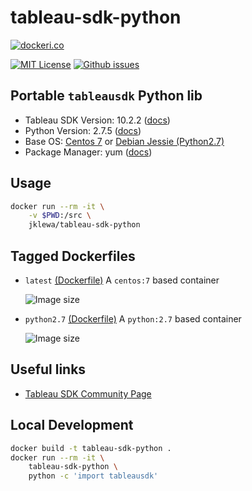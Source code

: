 # tableau-sdk-python

[![dockeri.co](http://dockeri.co/image/jklewa/tableau-sdk-python)](https://hub.docker.com/r/jklewa/tableau-sdk-python/)

[![MIT License](https://img.shields.io/github/license/jklewa/docker-tableau-sdk-python.svg)](https://raw.githubusercontent.com/jklewa/docker-tableau-sdk-python/master/LICENSE) [![Github issues](https://img.shields.io/github/issues-raw/jklewa/docker-tableau-sdk-python.svg)](https://github.com/jklewa/docker-tableau-sdk-python/issues)

## Portable `tableausdk` Python lib

* Tableau SDK Version: 10.2.2 ([docs](https://onlinehelp.tableau.com/current/api/sdk/en-us/help.htm))
* Python Version: 2.7.5 ([docs](https://docs.python.org/release/2.7.5/))
* Base OS: [Centos 7](https://hub.docker.com/_/centos/) or [Debian Jessie (Python2.7)](https://hub.docker.com/_/python/)
* Package Manager: yum ([docs](https://www.centos.org/docs/5/html/yum/))

## Usage
```bash
docker run --rm -it \
    -v $PWD:/src \
    jklewa/tableau-sdk-python
```

## Tagged Dockerfiles

* `latest` [(Dockerfile)](https://github.com/jklewa/docker-tableau-sdk-python/blob/master/Dockerfile)  A `centos:7` based container

  ![Image size](https://img.shields.io/badge/image%20size-101MB-blue.svg)

* `python2.7` [(Dockerfile)](https://github.com/jklewa/docker-tableau-sdk-python/blob/master/Dockerfile-python2.7)  A `python:2.7` based container

  ![Image size](https://img.shields.io/badge/image%20size-314MB-blue.svg)

## Useful links
* [Tableau SDK Community Page](https://community.tableau.com/community/developers/tableau-sdk)

## Local Development
```bash
docker build -t tableau-sdk-python .
docker run --rm -it \
    tableau-sdk-python \
    python -c 'import tableausdk'
```
